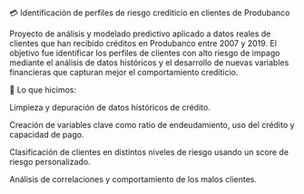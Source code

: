 💳 Identificación de perfiles de riesgo crediticio en clientes de Produbanco

Proyecto de análisis y modelado predictivo aplicado a datos reales de clientes que han recibido créditos en Produbanco entre 2007 y 2019.
El objetivo fue identificar los perfiles de clientes con alto riesgo de impago mediante el análisis de datos históricos y el desarrollo de nuevas variables financieras que capturan mejor el comportamiento crediticio.

📌 Lo que hicimos:

Limpieza y depuración de datos históricos de crédito.

Creación de variables clave como ratio de endeudamiento, uso del crédito y capacidad de pago.

Clasificación de clientes en distintos niveles de riesgo usando un score de riesgo personalizado.

Análisis de correlaciones y comportamiento de los malos clientes.

